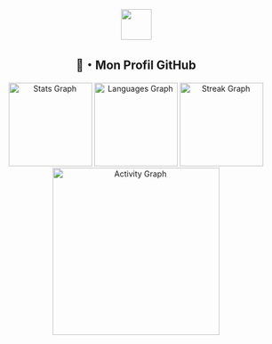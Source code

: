 <div align="center">
  <a href="https://git.io/typing-svg">
    <img src="https://readme-typing-svg.herokuapp.com/?lines=Salut+je+suis+Shape581;Développeur+CSharp#;Développeur+de+Plugin+Nova-Life&center=true&size=60&color=#ffffff" height="55">
  </a>
</div>
<h2 align="center">🔗・Mon Profil GitHub</h2>
<div align="center">
  <img src="https://github-readme-stats.vercel.app/api?username=Shape581&show_icons=true&theme=dracula" height="150" alt="Stats Graph">
  <img src="https://github-readme-stats.vercel.app/api/top-langs?username=Shape581&locale=en&hide_title=false&layout=compact&card_width=320&langs_count=5&theme=dracula&hide_border=false" height="150" alt="Languages Graph">
  <img src="https://streak-stats.demolab.com?user=Shape581&locale=en&mode=daily&theme=dracula&hide_border=false&border_radius=5" height="150" alt="Streak Graph">
  <img src="https://github-readme-activity-graph.vercel.app/graph?username=Shape581&radius=16&theme=dracula&area=true" height="300" alt="Activity Graph">
</div>
